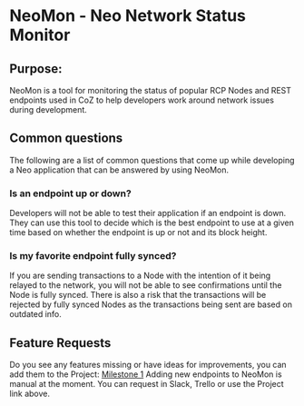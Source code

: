 # NeoMon - Neo Network Status Monitor

## Purpose:

NeoMon is a tool for monitoring the status of popular RCP Nodes and REST endpoints used in CoZ to help developers work around network issues during development.

## Common questions

The following are a list of common questions that come up while developing a Neo application that can be answered by using NeoMon.

### Is an endpoint up or down? 

Developers will not be able to test their application if an endpoint is down. They can use this tool to decide which is the best endpoint to use at a given time based on whether the endpoint is up or not and its block height.

### Is my favorite endpoint fully synced?  

If you are sending transactions to a Node with the intention of it being relayed to the network, you will not be able to see confirmations until the Node is fully synced. There is also a risk that the transactions will be rejected by fully synced Nodes as the transactions being sent are based on outdated info.

## Feature Requests

Do you see any features missing or have ideas for improvements, you can add them to the Project:  [Milestone 1](https://github.com/CityOfZion/neo-mon/projects/1)
Adding new endpoints to NeoMon is manual at the moment. You can request in Slack, Trello or use the Project link above. 

